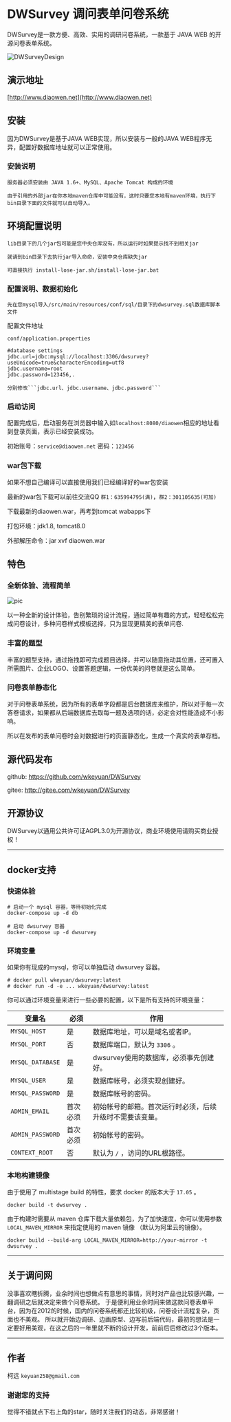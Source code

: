 # DWSurvey 调问表单问卷系统

DWSurvey是一款方便、高效、实用的调研问卷系统，一款基于 JAVA WEB 的开源问卷表单系统。

![DWSurveyDesign](http://file.diaowen.net/images/gif/dwsurvey-2.gif)


## 演示地址

[http://www.diaowen.net](http://www.diaowen.net)

## 安装

因为DWSurvey是基于JAVA WEB实现，所以安装与一般的JAVA WEB程序无异，配置好数据库地址就可以正常使用。

### 安装说明

	服务器必须安装由 JAVA 1.6+、MySQL、Apache Tomcat 构成的环境

	由于引用的外部jar在你本地maven仓库中可能没有，这时只要您本地有maven环境，执行下bin目录下面的文件就可以自动导入。

## 环境配置说明

    lib目录下的几个jar包可能是您中央仓库没有，所以运行时如果提示找不到相关jar

    就请到bin目录下去执行jar导入命命，安装中央仓库缺失jar

    可直接执行 install-lose-jar.sh/install-lose-jar.bat

### 配置说明、数据初始化

    先在您mysql导入/src/main/resources/conf/sql/目录下的dwsurvey.sql数据库脚本文件

配置文件地址

    conf/application.properties

	#database settings
	jdbc.url=jdbc:mysql://localhost:3306/dwsurvey?useUnicode=true&characterEncoding=utf8
	jdbc.username=root
	jdbc.password=123456,.

    分别修改```jdbc.url、jdbc.username、jdbc.password```

### 启动访问

配置完成后，启动服务在浏览器中输入如```localhost:8080/diaowen```相应的地址看到登录页面，表示已经安装成功。

初始账号：```service@diaowen.net``` 密码：```123456```

### war包下载

如果不想自己编译可以直接使用我们已经编译好的war包安装

最新的war包下载可以前往交流QQ ```群1：635994795(满)```，```群2：301105635(可加)```

下载最新的diaowen.war，再考到tomcat wabapps下

打包环境：jdk1.8, tomcat8.0

外部解压命令：jar xvf diaowen.war

## 特色

### 全新体验、流程简单

![pic](http://diaowenwebfile.oss-cn-shenzhen.aliyuncs.com/images/gif/newUi.png)

以一种全新的设计体验，告别繁琐的设计流程，通过简单有趣的方式，轻轻松松完成问卷设计，多种问卷样式模板选择，只为显现更精美的表单问卷.

### 丰富的题型 

丰富的题型支持，通过拖拽即可完成题目选择，并可以随意拖动其位置，还可置入所需图片、企业LOGO、设置答题逻辑，一份优美的问卷就是这么简单。

### 问卷表单静态化

对于问卷表单系统，因为所有的表单字段都是后台数据库来维护，所以对于每一次答卷请求，如果都从后端数据库去取每一题及选项的话，必定会对性能造成不小影响。

所以在发布的表单问卷时会对数据进行的页面静态化，生成一个真实的表单存档。


## 源代码发布

github: https://github.com/wkeyuan/DWSurvey

gitee: http://gitee.com/wkeyuan/DWSurvey

## 开源协议

DWSurvey以通用公共许可证AGPL3.0为开源协议，商业环境使用请购买商业授权！

- - -

## docker支持

### 快速体验

    # 启动一个 mysql 容器，等待初始化完成
    docker-compose up -d db

    # 启动 dwsurvey 容器
    docker-compose up -d dwsurvey

### 环境变量

如果你有现成的mysql，你可以单独启动 dwsurvey 容器。

    # docker pull wkeyuan/dwsurvey:latest
    # docker run -d -e ... wkeyuan/dwsurvey:latest

你可以通过环境变量来进行一些必要的配置，以下是所有支持的环境变量：

| 变量名 | 必须 | 作用 |
| ------ | ---- | ---- |
| ``MYSQL_HOST`` | 是 | 数据库地址，可以是域名或者IP。 |
| ``MYSQL_PORT`` | 否 | 数据库端口，默认为 ``3306`` 。 |
| ``MYSQL_DATABASE`` | 是 | dwsurvey使用的数据库，必须事先创建好。 |
| ``MYSQL_USER`` | 是 | 数据库帐号，必须实现创建好。 |
| ``MYSQL_PASSWORD`` | 是 | 数据库帐号的密码。 |
| ``ADMIN_EMAIL`` | 首次必须 | 初始帐号的邮箱。首次运行时必须，后续升级时不需要该变量。 |
| ``ADMIN_PASSWORD`` | 首次必须 | 初始帐号的密码。 |
| ``CONTEXT_ROOT`` | 否 | 默认为 ``/`` ，访问的URL根路径。|

### 本地构建镜像

由于使用了 multistage build 的特性，要求 docker 的版本大于 ``17.05`` 。

    docker build -t dwsurvey .

由于构建时需要从 maven 仓库下载大量依赖包，为了加快速度，你可以使用参数 ``LOCAL_MAVEN_MIRROR`` 来指定使用的 maven 镜像
（默认为阿里云的镜像）。

    docker build --build-arg LOCAL_MAVEN_MIRROR=http://your-mirror -t dwsurvey .

- - -

## 关于调问网

没事喜欢瞎折腾，业余时间也想做点有意思的事情，同时对产品也比较感兴趣，一翻调研之后就决定来做个问卷系统。
于是便利用业余时间来做这款问卷表单平台，因为在2012的时候，国内的问卷系统都还比较初级，问卷设计流程复杂，页面也不美观。
所以就开始边调研、边画原型、边写前后端代码，最初的想法是一定要好用美观，在这之后的一年里就不断的设计开发，前前后后修改过3个版本。

- - -

## 作者

 柯远 ```keyuan258@gmail.com```

### 谢谢您的支持

 觉得不错就点下右上角的star，随时关注我们的动态，非常感谢！
